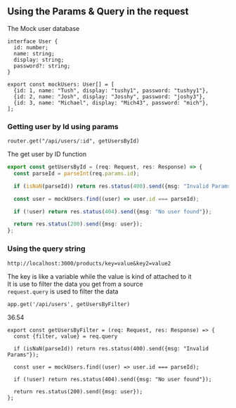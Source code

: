 ## Using the Params & Query in the request
The Mock user database
```
interface User {
  id: number;
  name: string;
  display: string;
  password?: string;
}

export const mockUsers: User[] = [
  {id: 1, name: "Tush", display: "tushy1", password: "tushyy1"},
  {id: 2, name: "Josh", display: "Josshy", password: "joshy3"},
  {id: 3, name: "Michael", display: "Mich43", password: "mich"},
];
```

### Getting user by Id using params

```
router.get("/api/users/:id", getUsersById)
```
The get user by ID function

```users.ts
export const getUsersById = (req: Request, res: Response) => {
  const parseId = parseInt(req.params.id);

  if (isNaN(parseId)) return res.status(400).send({msg: "Invalid Params"});

  const user = mockUsers.find((user) => user.id === parseId);

  if (!user) return res.status(404).send({msg: "No user found"});

  return res.status(200).send({msg: user});
};
```

### Using the query string

```
http://localhost:3000/products/key=value&key2=value2
```
The key is like a variable while the value is kind of attached to it<br/>
It is use to filter the data you get from a source<br/>
`request.query` is used to filter the data

```
app.get('/api/users', getUsersByFilter)
```
36.54
```
export const getUsersByFilter = (req: Request, res: Response) => {
  const {filter, value} = req.query

  if (isNaN(parseId)) return res.status(400).send({msg: "Invalid Params"});

  const user = mockUsers.find((user) => user.id === parseId);

  if (!user) return res.status(404).send({msg: "No user found"});

  return res.status(200).send({msg: user});
};
```
